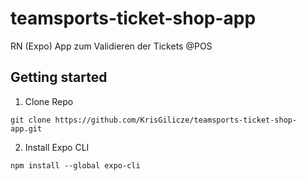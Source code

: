 # teamsports-ticket-shop-app
RN (Expo) App zum Validieren der Tickets @POS

## Getting started
1. Clone Repo
```
git clone https://github.com/KrisGilicze/teamsports-ticket-shop-app.git
```
2. Install Expo CLI
```
npm install --global expo-cli
```